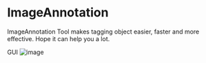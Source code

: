 # ImageAnnotation
ImageAnnotation Tool makes tagging object easier, faster and more effective. Hope it can help you a lot. 

GUI
![image](https://github.com/satchelwu/ImageAnnotation/blob/master/1.jpg)
